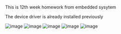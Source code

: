 This is 12th week homework from embedded sysytem

The device driver is already installed previously

![image](https://github.com/user-attachments/assets/71a959f2-066b-4d64-9827-1f8b204056c2)
![image](https://github.com/user-attachments/assets/183b35d3-90da-4ba4-af10-38aa9d457483)
![image](https://github.com/user-attachments/assets/3b4360f0-bc86-4ed3-9f68-41299b5f6dcb)
![image](https://github.com/user-attachments/assets/a080b03b-3a6f-4298-8569-d5c6f2a289b7)
![image](https://github.com/user-attachments/assets/6812c0bd-516d-412c-aa75-bef8eb29a271)

